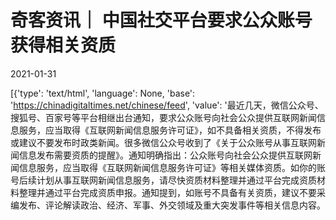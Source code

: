 # 奇客资讯｜ 中国社交平台要求公众账号获得相关资质

2021-01-31

[{'type': 'text/html', 'language': None, 'base': 'https://chinadigitaltimes.net/chinese/feed', 'value': '最近几天，微信公众号、搜狐号、百家号等平台相继出台通知，要求公众账号向社会公众提供互联网新闻信息服务，应当取得《互联网新闻信息服务许可证》，如不具备相关资质，不得发布或建议不要发布时政类新闻。很多微信公众号收到了《关于公众账号从事互联网新闻信息发布需要资质的提醒》。通知明确指出：公众账号向社会公众提供互联网新闻信息服务，应当取得《互联网新闻信息服务许可证》等相关媒体资质。如你的账号后续计划从事互联网新闻信息服务，请尽快资质材料整理并通过平台完成资质材料整理并通过平台完成资质申报。通知提到，如账号不具备有关资质，建议不要采编发布、评论解读政治、经济、军事、外交领域及重大突发事件等相关信息内容。

